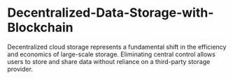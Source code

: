 # Decentralized-Data-Storage-with-Blockchain
Decentralized cloud storage represents a fundamental shift in the efficiency and economics of large-scale storage. Eliminating central control allows users to store and share data without reliance on a third-party storage provider.
